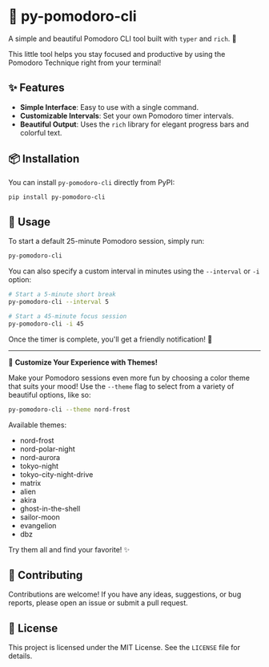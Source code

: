 # 🍅 py-pomodoro-cli

A simple and beautiful Pomodoro CLI tool built with `typer` and `rich`. 🚀

This little tool helps you stay focused and productive by using the Pomodoro Technique right from your terminal!

## ✨ Features

*   **Simple Interface**: Easy to use with a single command.
*   **Customizable Intervals**: Set your own Pomodoro timer intervals.
*   **Beautiful Output**: Uses the `rich` library for elegant progress bars and colorful text.

## 📦 Installation

You can install `py-pomodoro-cli` directly from PyPI:

```bash
pip install py-pomodoro-cli
```

## 🚀 Usage

To start a default 25-minute Pomodoro session, simply run:

```bash
py-pomodoro-cli
```

You can also specify a custom interval in minutes using the `--interval` or `-i` option:

```bash
# Start a 5-minute short break
py-pomodoro-cli --interval 5

# Start a 45-minute focus session
py-pomodoro-cli -i 45
```

Once the timer is complete, you'll get a friendly notification! 🎉

---

🌈 **Customize Your Experience with Themes!**

Make your Pomodoro sessions even more fun by choosing a color theme that suits your mood! Use the `--theme` flag to select from a variety of beautiful options, like so:

```bash
py-pomodoro-cli --theme nord-frost
```

Available themes:
- nord-frost
- nord-polar-night
- nord-aurora
- tokyo-night
- tokyo-city-night-drive
- matrix
- alien
- akira
- ghost-in-the-shell
- sailor-moon
- evangelion
- dbz

Try them all and find your favorite! ✨

## 🤝 Contributing

Contributions are welcome! If you have any ideas, suggestions, or bug reports, please open an issue or submit a pull request.

## 📝 License

This project is licensed under the MIT License. See the `LICENSE` file for details.

